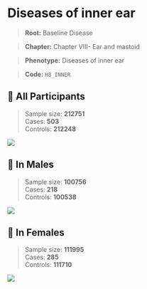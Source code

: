 # Diseases of inner ear

> **Root:** Baseline Disease  

> **Chapter:** Chapter VIII- Ear and mastoid  

> **Phenotype:** Diseases of inner ear  

> **Code:** `H8_INNER`

## 🧪 All Participants  
> Sample size: **212751**  
> Cases: **503**  
> Controls: **212248**
<img src="/Disease/Figures/ALL/Baseline/H8_INNER.png"/>
<CsvTable src="/Disease/Data/ALL/Baseline/LG_H8_INNER.csv" label="🔍 View full results" />

## 👨 In Males  
> Sample size: **100756**  
> Cases: **218**  
> Controls: **100538**
<img src="/Disease/Figures/Male/Baseline/H8_INNER.png"/>
<CsvTable src="/Disease/Data/Male/Baseline/LG_H8_INNER.csv" label="🔍 View full results" />

## 👩 In Females  
> Sample size: **111995**  
> Cases: **285**  
> Controls: **111710**
<img src="/Disease/Figures/Female/Baseline/H8_INNER.png"/>
<CsvTable src="/Disease/Data/Female/Baseline/LG_H8_INNER.csv" label="🔍 View full results" />
